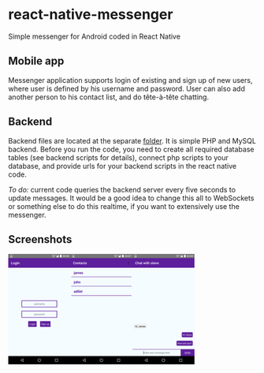 # react-native-messenger
Simple messenger for Android coded in React Native

## Mobile app
Messenger application supports login of existing and sign up of new users, where user is defined by his username and password. 
User can also add another person to his contact list, and do tête-à-tête chatting.

## Backend
Backend files are located at the separate <a href="https://github.com/ADJA/react-native-messenger/tree/master/backend">folder</a>. It is 
simple PHP and MySQL backend. Before you run the code, you need to create all required database tables (see backend scripts for details), 
connect php scripts to your database, and provide urls for your backend scripts in the react native code.

*To do:* current code queries the backend server every five seconds to update messages. It would be a good idea to change this all to 
WebSockets or something else to do this realtime, if you want to extensively use the messenger.

## Screenshots

<img src="https://github.com/ADJA/react-native-messenger/blob/master/screenshots/Screenshot_20160220-223619.png" align="left" height="25%" width="25%"/>
<img src="https://github.com/ADJA/react-native-messenger/blob/master/screenshots/Screenshot_20160220-223750.png" align="left" height="25%" width="25%"/>
<img src="https://github.com/ADJA/react-native-messenger/blob/master/screenshots/Screenshot_20160220-223909.png" align="left" height="25%" width="25%"/>

